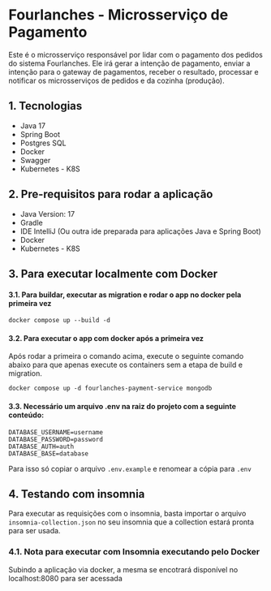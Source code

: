 # Fourlanches - Microsserviço de Pagamento

Este é o microsserviço responsável por lidar com o pagamento dos pedidos do sistema Fourlanches. Ele irá gerar a intenção
de pagamento, enviar a intenção para o gateway de pagamentos, receber o resultado, processar e notificar os microsserviços
de pedidos e da cozinha (produção).

## 1. Tecnologias

* Java 17
* Spring Boot
* Postgres SQL
* Docker
* Swagger
* Kubernetes - K8S

## 2. Pre-requisitos para rodar a aplicação

* Java Version: 17
* Gradle
* IDE IntelliJ (Ou outra ide preparada para aplicações Java e Spring Boot)
* Docker
* Kubernetes - K8S

## 3. Para executar localmente com Docker

#### 3.1. Para buildar, executar as migration e rodar o app no docker pela primeira vez

`docker compose up --build -d`

#### 3.2. Para executar o app com docker após a primeira vez
Após rodar a primeira o comando acima, execute o seguinte comando abaixo para que apenas execute
os containers sem a etapa de build e migration.

`docker compose up -d fourlanches-payment-service mongodb`

#### 3.3. Necessário um arquivo .env na raiz do projeto com a seguinte conteúdo:
```
DATABASE_USERNAME=username
DATABASE_PASSWORD=password
DATABASE_AUTH=auth
DATABASE_BASE=database
```

Para isso só copiar o arquivo `.env.example` e renomear a cópia para `.env`

## 4. Testando com insomnia

Para executar as requisições com o insomnia, basta importar o arquivo `insomnia-collection.json` no seu insomnia que a collection
estará pronta para ser usada.

### 4.1. Nota para executar com Insomnia executando pelo Docker

Subindo a aplicação via docker, a mesma se encotrará disponível no localhost:8080 para ser acessada